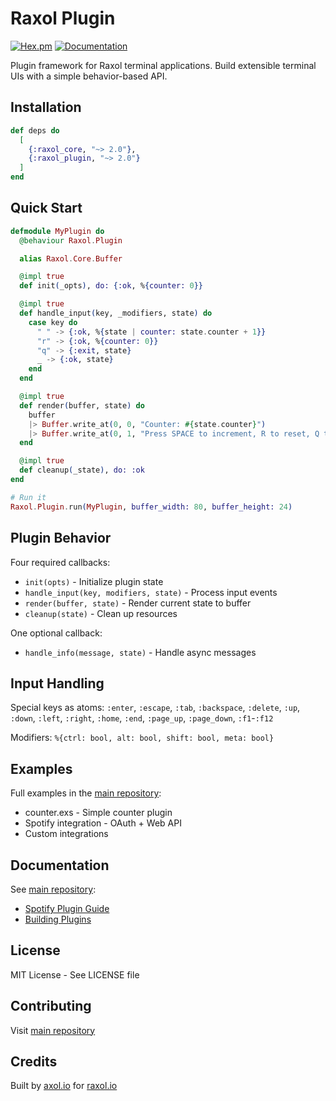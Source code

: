 # Raxol Plugin

[![Hex.pm](https://img.shields.io/hexpm/v/raxol_plugin.svg)](https://hex.pm/packages/raxol_plugin)
[![Documentation](https://img.shields.io/badge/docs-hexpm-blue.svg)](https://hexdocs.pm/raxol_plugin)

Plugin framework for Raxol terminal applications. Build extensible terminal UIs with a simple behavior-based API.

## Installation

```elixir
def deps do
  [
    {:raxol_core, "~> 2.0"},
    {:raxol_plugin, "~> 2.0"}
  ]
end
```

## Quick Start

```elixir
defmodule MyPlugin do
  @behaviour Raxol.Plugin

  alias Raxol.Core.Buffer

  @impl true
  def init(_opts), do: {:ok, %{counter: 0}}

  @impl true
  def handle_input(key, _modifiers, state) do
    case key do
      " " -> {:ok, %{state | counter: state.counter + 1}}
      "r" -> {:ok, %{counter: 0}}
      "q" -> {:exit, state}
      _ -> {:ok, state}
    end
  end

  @impl true
  def render(buffer, state) do
    buffer
    |> Buffer.write_at(0, 0, "Counter: #{state.counter}")
    |> Buffer.write_at(0, 1, "Press SPACE to increment, R to reset, Q to quit")
  end

  @impl true
  def cleanup(_state), do: :ok
end

# Run it
Raxol.Plugin.run(MyPlugin, buffer_width: 80, buffer_height: 24)
```

## Plugin Behavior

Four required callbacks:

- `init(opts)` - Initialize plugin state
- `handle_input(key, modifiers, state)` - Process input events
- `render(buffer, state)` - Render current state to buffer
- `cleanup(state)` - Clean up resources

One optional callback:

- `handle_info(message, state)` - Handle async messages

## Input Handling

Special keys as atoms: `:enter`, `:escape`, `:tab`, `:backspace`, `:delete`, `:up`, `:down`, `:left`, `:right`, `:home`, `:end`, `:page_up`, `:page_down`, `:f1`-`:f12`

Modifiers: `%{ctrl: bool, alt: bool, shift: bool, meta: bool}`

## Examples

Full examples in the [main repository](https://github.com/Hydepwns/raxol/tree/master/examples/plugins):
- counter.exs - Simple counter plugin
- Spotify integration - OAuth + Web API
- Custom integrations

## Documentation

See [main repository](https://github.com/Hydepwns/raxol):
- [Spotify Plugin Guide](https://github.com/Hydepwns/raxol/blob/master/docs/plugins/SPOTIFY.md)
- [Building Plugins](https://github.com/Hydepwns/raxol/blob/master/examples/plugins/README.md)

## License

MIT License - See LICENSE file

## Contributing

Visit [main repository](https://github.com/Hydepwns/raxol)

## Credits

Built by [axol.io](https://axol.io) for [raxol.io](https://raxol.io)
